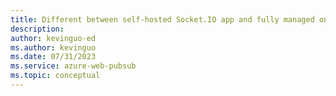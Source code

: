 ```yaml
---
title: Different between self-hosted Socket.IO app and fully managed on Azure
description: 
author: kevinguo-ed
ms.author: kevinguo
ms.date: 07/31/2023
ms.service: azure-web-pubsub
ms.topic: conceptual
---
```


